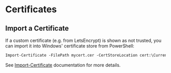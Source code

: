 # Certificates

## Import a Certificate

If a custom certificate (e.g. from LetsEncrypt) is shown as not trusted,
you can import it into Windows' certificate store from PowerShell:

```ps
Import-Certificate -FilePath mycert.cer -CertStoreLocation cert:\CurrentUser\Root
```

See [Import-Certificate](https://docs.microsoft.com/en-us/powershell/module/pkiclient/import-certificate?view=windowsserver2019-ps)
documentation for more details.

